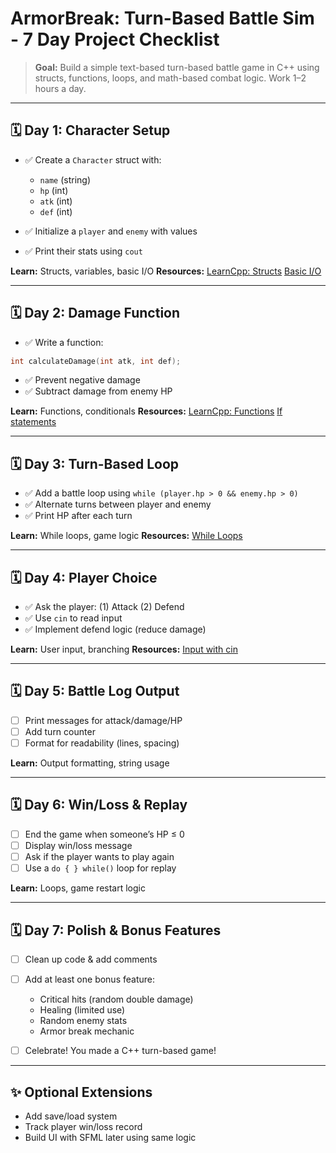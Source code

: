 # ArmorBreak: Turn-Based Battle Sim - 7 Day Project Checklist

> **Goal:** Build a simple text-based turn-based battle game in C++ using structs, functions, loops, and math-based combat logic. Work 1–2 hours a day.

---

## 🗓️ Day 1: Character Setup

- ✅ Create a `Character` struct with:

  - `name` (string)
  - `hp` (int)
  - `atk` (int)
  - `def` (int)

- ✅  Initialize a `player` and `enemy` with values
- ✅  Print their stats using `cout`

**Learn:** Structs, variables, basic I/O
**Resources:**
[LearnCpp: Structs](https://www.learncpp.com/cpp-tutorial/introduction-to-structs-enumerations-and-classes/)
[Basic I/O](https://www.learncpp.com/cpp-tutorial/basic-input-and-output/)

---

## 🗓️ Day 2: Damage Function

- ✅ Write a function:

```cpp
int calculateDamage(int atk, int def);
```

- ✅ Prevent negative damage
- ✅ Subtract damage from enemy HP

**Learn:** Functions, conditionals
**Resources:**
[LearnCpp: Functions](https://www.learncpp.com/cpp-tutorial/introduction-to-functions/)
[If statements](https://www.learncpp.com/cpp-tutorial/if-statements/)

---

## 🗓️ Day 3: Turn-Based Loop

- ✅ Add a battle loop using `while (player.hp > 0 && enemy.hp > 0)`
- ✅ Alternate turns between player and enemy
- ✅ Print HP after each turn

**Learn:** While loops, game logic
**Resources:**
[While Loops](https://www.learncpp.com/cpp-tutorial/while-statements/)

---

## 🗓️ Day 4: Player Choice

- ✅ Ask the player: (1) Attack (2) Defend
- ✅ Use `cin` to read input
- ✅ Implement defend logic (reduce damage)

**Learn:** User input, branching
**Resources:**
[Input with cin](https://www.learncpp.com/cpp-tutorial/basic-input-using-cin/)

---

## 🗓️ Day 5: Battle Log Output

- [ ] Print messages for attack/damage/HP
- [ ] Add turn counter
- [ ] Format for readability (lines, spacing)

**Learn:** Output formatting, string usage

---

## 🗓️ Day 6: Win/Loss & Replay

- [ ] End the game when someone’s HP ≤ 0
- [ ] Display win/loss message
- [ ] Ask if the player wants to play again
- [ ] Use a `do { } while()` loop for replay

**Learn:** Loops, game restart logic

---

## 🗓️ Day 7: Polish & Bonus Features

- [ ] Clean up code & add comments
- [ ] Add at least one bonus feature:

  - Critical hits (random double damage)
  - Healing (limited use)
  - Random enemy stats
  - Armor break mechanic

- [ ] Celebrate! You made a C++ turn-based game!

---

## ✨ Optional Extensions

- Add save/load system
- Track player win/loss record
- Build UI with SFML later using same logic
